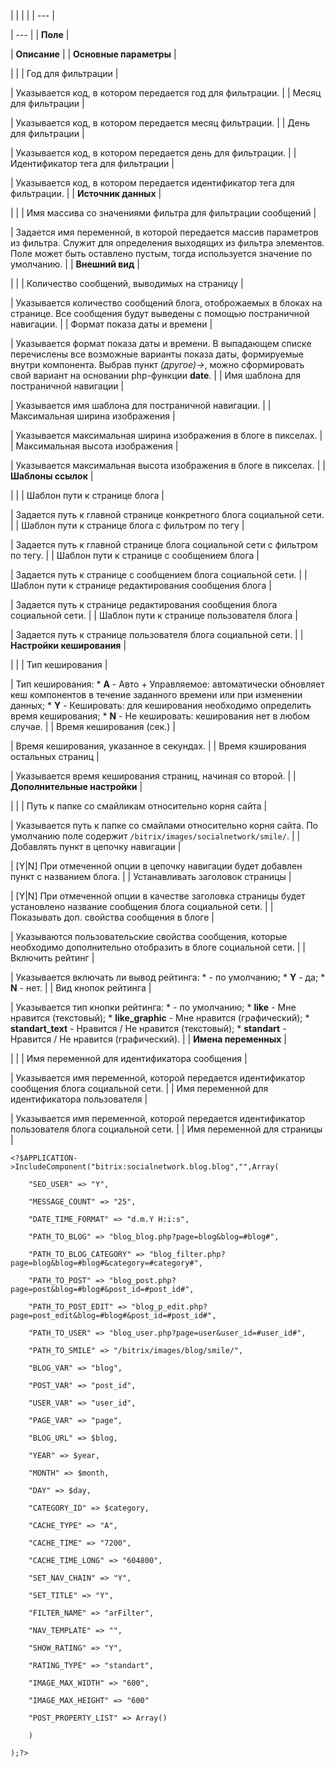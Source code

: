|  |  |  |
| --- |

| --- |
| **Поле** |

| **Описание** |
| **Основные параметры** |

| |
| Год для фильтрации |

| Указывается код, в котором передается год для фильтрации. |
| Месяц для фильтрации |

| Указывается код, в котором передается месяц фильтрации. |
| День для фильтрации |

| Указывается код, в котором передается день для фильтрации. |
| Идентификатор тега для фильтрации |

| Указывается код, в котором передается идентификатор тега для фильтрации. |
| **Источник данных** |

| |
| Имя массива со значениями фильтра для фильтрации сообщений |

| Задается имя переменной, в которой передается массив параметров из фильтра. Служит для определения выходящих из фильтра элементов. Поле может быть оставлено пустым, тогда используется значение по умолчанию. |
| **Внешний вид** |

| |
| Количество сообщений, выводимых на страницу |

| Указывается количество сообщений блога, отоброжаемых в блоках на странице. Все сообщения будут выведены с помощью постраничной навигации. |
| Формат показа даты и времени |

| Указывается формат показа даты и времени. В выпадающем списке перечислены все возможные варианты показа даты, формируемые внутри компонента. Выбрав пункт *(другое)->*, можно сформировать свой вариант на основании php-функции **date**. |
| Имя шаблона для постраничной навигации |

| Указывается имя шаблона для постраничной навигации. |
| Максимальная ширина изображения |

| Указывается максимальная ширина изображения в блоге в пикселах. |
| Максимальная высота изображения |

| Указывается максимальная высота изображения в блоге в пикселах. |
| **Шаблоны ссылок** |

| |
| Шаблон пути к странице блога |

| Задается путь к главной странице конкретного блога социальной сети. |
| Шаблон пути к странице блога c фильтром по тегу |

| Задается путь к главной странице блога социальной сети c фильтром по тегу. |
| Шаблон пути к странице с сообщением блога |

| Задается путь к странице с сообщением блога социальной сети. |
| Шаблон пути к странице редактирования сообщения блога |

| Задается путь к странице редактирования сообщения блога социальной сети. |
| Шаблон пути к странице пользователя блога |

| Задается путь к странице пользователя блога социальной сети. |
| **Настройки кеширования** |

| |
| Тип кеширования |

| Тип кеширования:  * **A** - Авто + Управляемое: автоматически обновляет кеш компонентов в течение заданного времени или при изменении данных; * **Y** - Кешировать: для кеширования необходимо определить время кеширования; * **N** - Не кешировать: кеширования нет в любом случае. |
| Время кеширования (сек.) |

| Время кеширования, указанное в секундах. |
| Время кэширования остальных страниц |

| Указывается время кеширования страниц, начиная со второй. |
| **Дополнительные настройки** |

| |
| Путь к папке со смайликам относительно корня сайта |

| Указывается путь к папке со смайлами относительно корня сайта. По умолчанию поле содержит `/bitrix/images/socialnetwork/smile/`. |
| Добавлять пункт в цепочку навигации |

| [Y|N] При отмеченной опции в цепочку навигации будет добавлен пункт с названием блога. |
| Устанавливать заголовок страницы |

| [Y|N] При отмеченной опции в качестве заголовка страницы будет установлено название сообщения блога социальной сети. |
| Показывать доп. свойства сообщения в блоге |

| Указываются пользовательские свойства сообщения, которые необходимо дополнительно отобразить в блоге социальной сети. |
| Включить рейтинг |

| Указывается включать ли вывод рейтинга:  * - по умолчанию; * **Y** - да; * **N** - нет. |
| Вид кнопок рейтинга |

| Указывается тип кнопки рейтинга:  * - по умолчанию; * **like** - Мне нравится (текстовый); * **like\_graphic** - Мне нравится (графический); * **standart\_text** - Нравится / Не нравится (текстовый); * **standart** - Нравится / Не нравится (графический). |
| **Имена переменных** |

| |
| Имя переменной для идентификатора сообщения |

| Указывается имя переменной, которой передается идентификатор сообщения блога социальной сети. |
| Имя переменной для идентификатора пользователя |

| Указывается имя переменной, которой передается идентификатор пользователя блога социальной сети. |
| Имя переменной для страницы |

```
<?$APPLICATION->IncludeComponent("bitrix:socialnetwork.blog.blog","",Array(

	"SEO_USER" => "Y", 

	"MESSAGE_COUNT" => "25", 

	"DATE_TIME_FORMAT" => "d.m.Y H:i:s", 

	"PATH_TO_BLOG" => "blog_blog.php?page=blog&blog=#blog#", 

	"PATH_TO_BLOG_CATEGORY" => "blog_filter.php?page=blog&blog=#blog#&category=#category#", 

	"PATH_TO_POST" => "blog_post.php?page=post&blog=#blog#&post_id=#post_id#", 

	"PATH_TO_POST_EDIT" => "blog_p_edit.php?page=post_edit&blog=#blog#&post_id=#post_id#", 

	"PATH_TO_USER" => "blog_user.php?page=user&user_id=#user_id#", 

	"PATH_TO_SMILE" => "/bitrix/images/blog/smile/", 

	"BLOG_VAR" => "blog", 

	"POST_VAR" => "post_id", 

	"USER_VAR" => "user_id", 

	"PAGE_VAR" => "page", 

	"BLOG_URL" => $blog, 

	"YEAR" => $year, 

	"MONTH" => $month, 

	"DAY" => $day, 

	"CATEGORY_ID" => $category, 

	"CACHE_TYPE" => "A", 

	"CACHE_TIME" => "7200", 

	"CACHE_TIME_LONG" => "604800", 

	"SET_NAV_CHAIN" => "Y", 

	"SET_TITLE" => "Y", 

	"FILTER_NAME" => "arFilter", 

	"NAV_TEMPLATE" => "",

	"SHOW_RATING" => "Y",

	"RATING_TYPE" => "standart",

	"IMAGE_MAX_WIDTH" => "600",

	"IMAGE_MAX_HEIGHT" => "600"  

	"POST_PROPERTY_LIST" => Array()

	)

);?>


```